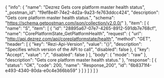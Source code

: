 {
  "info": {
    "name": "Dezrez Gets core platform master health status",
    "_postman_id": "f9ef8e4f-74e2-4d2a-9a23-fe763ddcc424",
    "description": "Gets core platform master health status.",
    "schema": "https://schema.getpostman.com/json/collection/v2.0.0/"
  },
  "item": [
    {
      "name": "S",
      "item": [
        {
          "id": "28895a67-07e7-4265-8912-591db7e768cf",
          "name": "CorePlatformState_GetPlatformHealth",
          "request": {
            "url": "http://api.dezrez.com/api/coreplatformstate/health",
            "method": "GET",
            "header": [
              {
                "key": "Rezi-Api-Version",
                "value": "{}",
                "description": "Specifies which version of the API to call",
                "disabled": false
              },
              {
                "key": "Accept",
                "value": "*/*",
                "disabled": false
              }
            ],
            "body": {
              "mode": "raw"
            },
            "description": "Gets core platform master health status."
          },
          "response": [
            {
              "status": "OK",
              "code": 200,
              "name": "Response_200",
              "id": "6b8371f4-e493-4340-80da-e0c4e366bb59"
            }
          ]
        }
      ]
    }
  ]
}